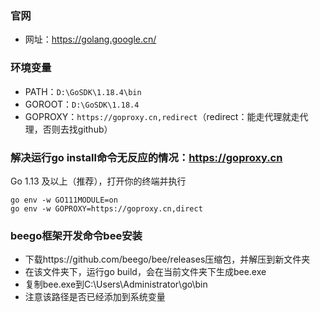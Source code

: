 ### 官网
- 网址：https://golang.google.cn/

### 环境变量
- PATH：`D:\GoSDK\1.18.4\bin`
- GOROOT：`D:\GoSDK\1.18.4`
- GOPROXY：`https://goproxy.cn,redirect`（redirect：能走代理就走代理，否则去找github）

### 解决运行go install命令无反应的情况：https://goproxy.cn
Go 1.13 及以上（推荐），打开你的终端并执行
```
go env -w GO111MODULE=on
go env -w GOPROXY=https://goproxy.cn,direct
```
### beego框架开发命令bee安装
- 下载https://github.com/beego/bee/releases压缩包，并解压到新文件夹
- 在该文件夹下，运行go build，会在当前文件夹下生成bee.exe
- 复制bee.exe到C:\Users\Administrator\go\bin
- 注意该路径是否已经添加到系统变量
